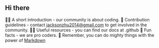 ## Hi there

🙋‍♀️ A short introduction - our community is about coding.
🌈 Contribution guidelines - contact jacksonzhu2014@gmail.com to get involved in the community.
👩‍💻 Useful resources - you can find our docs at .github
🍿 Fun facts - we are pro coders.
🧙 Remember, you can do mighty things with the power of [Markdown](https://docs.github.com/github/writing-on-github/getting-started-with-writing-and-formatting-on-github/basic-writing-and-formatting-syntax)
